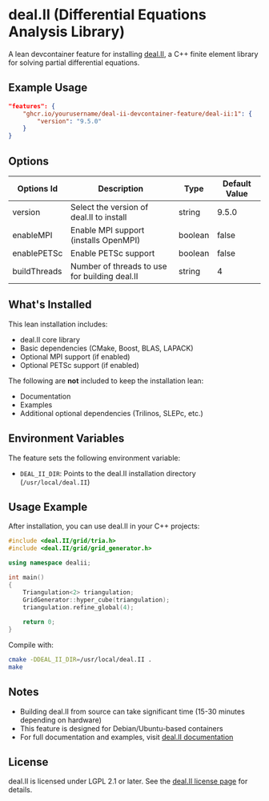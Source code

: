 # deal.II (Differential Equations Analysis Library)

A lean devcontainer feature for installing [deal.II](https://www.dealii.org/), a C++ finite element library for solving partial differential equations.

## Example Usage

```json
"features": {
    "ghcr.io/yourusername/deal-ii-devcontainer-feature/deal-ii:1": {
        "version": "9.5.0"
    }
}
```

## Options

| Options Id | Description | Type | Default Value |
|-----|-----|-----|-----|
| version | Select the version of deal.II to install | string | 9.5.0 |
| enableMPI | Enable MPI support (installs OpenMPI) | boolean | false |
| enablePETSc | Enable PETSc support | boolean | false |
| buildThreads | Number of threads to use for building deal.II | string | 4 |

## What's Installed

This lean installation includes:
- deal.II core library
- Basic dependencies (CMake, Boost, BLAS, LAPACK)
- Optional MPI support (if enabled)
- Optional PETSc support (if enabled)

The following are **not** included to keep the installation lean:
- Documentation
- Examples
- Additional optional dependencies (Trilinos, SLEPc, etc.)

## Environment Variables

The feature sets the following environment variable:
- `DEAL_II_DIR`: Points to the deal.II installation directory (`/usr/local/deal.II`)

## Usage Example

After installation, you can use deal.II in your C++ projects:

```cpp
#include <deal.II/grid/tria.h>
#include <deal.II/grid/grid_generator.h>

using namespace dealii;

int main()
{
    Triangulation<2> triangulation;
    GridGenerator::hyper_cube(triangulation);
    triangulation.refine_global(4);
    
    return 0;
}
```

Compile with:
```bash
cmake -DDEAL_II_DIR=/usr/local/deal.II .
make
```

## Notes

- Building deal.II from source can take significant time (15-30 minutes depending on hardware)
- This feature is designed for Debian/Ubuntu-based containers
- For full documentation and examples, visit [deal.II documentation](https://www.dealii.org/current/doxygen/deal.II/index.html)

## License

deal.II is licensed under LGPL 2.1 or later. See the [deal.II license page](https://www.dealii.org/license.html) for details. 